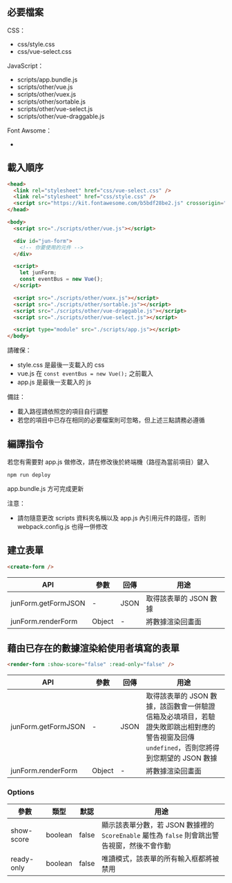 ## 必要檔案

CSS：
  - css/style.css
  - css/vue-select.css
  
JavaScript：
  - scripts/app.bundle.js
  - scripts/other/vue.js
  - scripts/other/vuex.js
  - scripts/other/sortable.js
  - scripts/other/vue-select.js
  - scripts/other/vue-draggable.js
  
Font Awsome：
  - <script src="https://kit.fontawesome.com/b5bdf28be2.js" crossorigin="anonymous"></script>
  
## 載入順序

```html
<head>
  <link rel="stylesheet" href="css/vue-select.css" />
  <link rel="stylesheet" href="css/style.css" />
  <script src="https://kit.fontawesome.com/b5bdf28be2.js" crossorigin="anonymous"></script>
</head>

<body>
  <script src="./scripts/other/vue.js"></script>

  <div id="jun-form">
    <!-- 你要使用的元件 -->
  </div>

  <script>
    let junForm;
    const eventBus = new Vue();
  </script>

  <script src="./scripts/other/vuex.js"></script>
  <script src="./scripts/other/sortable.js"></script>
  <script src="./scripts/other/vue-draggable.js"></script>
  <script src="./scripts/other/vue-select.js"></script>

  <script type="module" src="./scripts/app.js"></script>
</body>
```

請確保：
- style.css 是最後一支載入的 css
- vue.js 在 `const eventBus = new Vue();` 之前載入
- app.js 是最後一支載入的 js

備註：
- 載入路徑請依照您的項目自行調整
- 若您的項目中已存在相同的必要檔案則可忽略，但上述三點請務必遵循

## 編譯指令

若您有需要對 app.js 做修改，請在修改後於終端機（路徑為當前項目）鍵入

    npm run deploy

app.bundle.js 方可完成更新

注意：

- 請勿隨意更改 scripts 資料夾名稱以及 app.js 內引用元件的路徑，否則 webpack.config.js 也得一併修改

## 建立表單

```html
<create-form />
```

API                   | 參數   | 回傳  | 用途                |
----------------------|--------|------|---------------------|
junForm.getFormJSON   | -      | JSON | 取得該表單的 JSON 數據 |
junForm.renderForm    | Object | -    | 將數據渲染回畫面     |

## 藉由已存在的數據渲染給使用者填寫的表單

```html
<render-form :show-score="false" :read-only="false" />
```

API                   | 參數   | 回傳  | 用途            |
----------------------|--------|------|-----------------|
junForm.getFormJSON   | -      | JSON | 取得該表單的 JSON 數據，該函數會一併驗證信箱及必填項目，若驗證失敗即跳出相對應的警告視窗及回傳 `undefined`，否則您將得到您期望的 JSON 數據 |
junForm.renderForm    | Object | -    | 將數據渲染回畫面 |

### Options

參數       | 類型     | 默認  | 用途                                                                                    |
-----------|---------|-------|-----------------------------------------------------------------------------------------|
show-score | boolean | false | 顯示該表單分數，若 JSON 數據裡的 `ScoreEnable` 屬性為 `false` 則會跳出警告視窗，然後不會作動 |
ready-only | boolean | false | 唯讀模式，該表單的所有輸入框都將被禁用                                                     |
